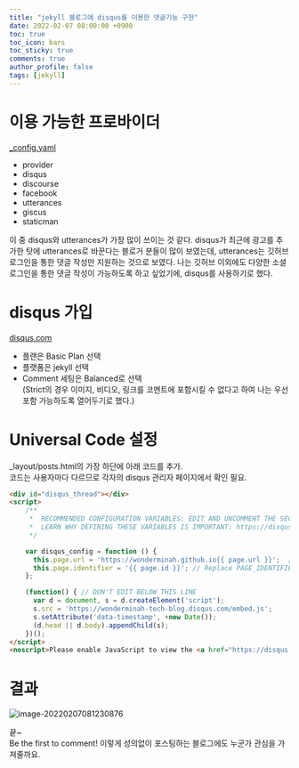 ```yaml
---
title: "jekyll 블로그에 disqus를 이용한 댓글기능 구현"
date: 2022-02-07 08:00:00 +0900
toc: true
toc_icon: bars
toc_sticky: true
comments: true
author_profile: false
tags: [jekyll]
---
```


# 이용 가능한 프로바이더

[_config.yaml](https://github.com/mmistakes/minimal-mistakes/blob/master/_config.yml#L32-L55)

* provider
* disqus
* discourse
* facebook
* utterances
* giscus
* staticman

이 중 disqus와 utterances가 가장 많이 쓰이는 것 같다.
disqus가 최근에 광고를 추가한 탓에 utterances로 바꾼다는 블로거 분들이 많이 보였는데, utterances는 깃허브 로그인을 통한 댓글 작성만 지원하는 것으로 보였다. 나는 깃허브 이외에도 다양한 소셜 로그인을 통한 댓글 작성이 가능하도록 하고 싶었기에, disqus를 사용하기로 했다.

# disqus 가입

[disqus.com](https://disqus.com/)

* 플랜은 Basic Plan 선택
* 플랫폼은 jekyll 선택
* Comment 세팅은 Balanced로 선택   
  (Strict의 경우 이미지, 비디오, 링크를 코멘트에 포함시킬 수 없다고 하여 나는 우선 포함 가능하도록 열어두기로 했다.)

# Universal Code 설정

_layout/posts.html의 가장 하단에 아래 코드를 추가.   
코드는 사용자마다 다르므로 각자의 disqus 관리자 페이지에서 확인 필요.

```html
<div id="disqus_thread"></div>
<script>
    /**
     *  RECOMMENDED CONFIGURATION VARIABLES: EDIT AND UNCOMMENT THE SECTION BELOW TO INSERT DYNAMIC VALUES FROM YOUR PLATFORM OR CMS.
     *  LEARN WHY DEFINING THESE VARIABLES IS IMPORTANT: https://disqus.com/admin/universalcode/#configuration-variables
     */

    var disqus_config = function () {
      this.page.url = 'https://wonderminah.github.io{{ page.url }}';  // Replace PAGE_URL with your page's canonical URL variable
      this.page.identifier = '{{ page.id }}'; // Replace PAGE_IDENTIFIER with your page's unique identifier variable
    };

    (function() { // DON'T EDIT BELOW THIS LINE
      var d = document, s = d.createElement('script');
      s.src = 'https://wonderminah-tech-blog.disqus.com/embed.js';
      s.setAttribute('data-timestamp', +new Date());
      (d.head || d.body).appendChild(s);
    })();
</script>
<noscript>Please enable JavaScript to view the <a href="https://disqus.com/?ref_noscript">comments powered by Disqus.</a></noscript>
```

# 결과

![image-20220207081230876](https://wonderminah.github.io/assets/img/image-20220207081230876.png)

끝~  
Be the first to comment! 이렇게 성의없이 포스팅하는 블로그에도 누군가 관심을 가져줄까요.